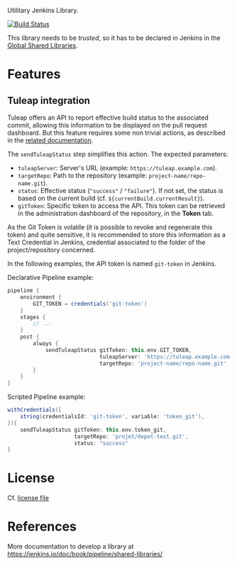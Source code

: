 Utilitary Jenkins Library.

[![Build Status](https://travis-ci.org/CS-SI/tuleap-jenkins-lib.svg?branch=master)](https://travis-ci.org/CS-SI/tuleap-jenkins-lib)

This library needs to be *trusted*, so it has to be declared in Jenkins in the [Global Shared Libraries](https://jenkins.io/doc/book/pipeline/shared-libraries/#global-shared-libraries).

# Features

## Tuleap integration

Tuleap offers an API to report effective build status to the associated commit, allowing this information to be displayed on the pull request dashboard.
But this feature requires some non trivial actions, as described in the [related documentation](https://docs.tuleap.org/user-guide/pullrequest.html#configure-jenkins-to-tuleap-feedback).

The `sendTuleapStatus` step simplifies this action.
The expected parameters:

* `tuleapServer`: Server's URL (example: `https://tuleap.example.com`).
* `targetRepo`: Path to the repository (example: `project-name/repo-name.git`).
* `status`: Effective status (`"success"` / `"failure"`). If not set, the status is based on the current build (cf. `${currentBuild.currentResult}`).
* `gitToken`: Specific token to access the API. This token can be retrieved in the administration dashboard of the repository, in the **Token** tab.

As the Git Token is volatile (it is possible to revoke and regenerate this token) and quite sensitive, it is recommended to store this information as a Text Credential in Jenkins, credential associated to the folder of the project/repository concerned.

In the following examples, the API token is named `git-token` in Jenkins.

Declarative Pipeline example:

```groovy
pipeline {
    environment {
        GIT_TOKEN = credentials('git-token')
    }
    stages {
        // ...
    }
    post {
        always {
            sendTuleapStatus gitToken: this.env.GIT_TOKEN,
                             tuleapServer: 'https://tuleap.example.com',
                             targetRepo: 'project-name/repo-name.git'
        }
    }
}

```

Scripted Pipeline example:

```groovy
withCredentials([
    string(credentialsId: 'git-token', variable: 'token_git'),
]){
    sendTuleapStatus gitToken: this.env.token_git,
                     targetRepo: 'projet/depot-test.git',
                     status: "success"
}
```

# License

Cf. [license file](LICENSE.txt)

# References

More documentation to develop a library at <https://jenkins.io/doc/book/pipeline/shared-libraries/>
